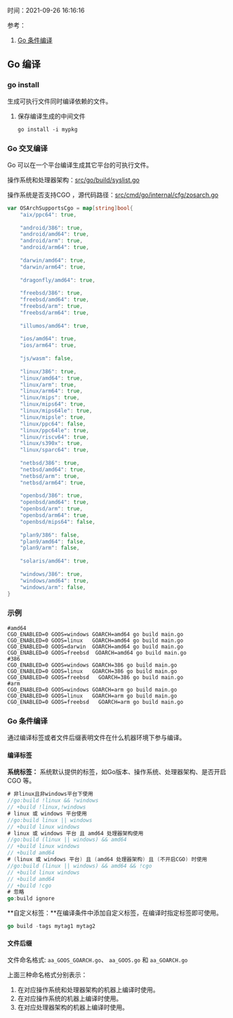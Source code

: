 时间：2021-09-26 16:16:16

参考：

1. [Go 条件编译](https://zsy-cn.github.io/%E6%9D%A1%E4%BB%B6%E7%BC%96%E8%AF%91.html)

## Go 编译

### go install

生成可执行文件同时编译依赖的文件。

1. 保存编译生成的中间文件

    ```shell
    go install -i mypkg
    ```

### Go 交叉编译

Go 可以在一个平台编译生成其它平台的可执行文件。

操作系统和处理器架构：[src/go/build/syslist.go](http://air.codes/src/go/build/syslist.go)

操作系统是否支持CGO ，源代码路径：[src/cmd/go/internal/cfg/zosarch.go](http://air.codes/src/cmd/go/internal/cfg/zosarch.go)

```go
var OSArchSupportsCgo = map[string]bool{
	"aix/ppc64": true,
	
	"android/386": true,
	"android/amd64": true,
	"android/arm": true,
	"android/arm64": true,
	
	"darwin/amd64": true,
	"darwin/arm64": true,
	
	"dragonfly/amd64": true,
	
	"freebsd/386": true,
	"freebsd/amd64": true,
	"freebsd/arm": true,
	"freebsd/arm64": true,
	
	"illumos/amd64": true,
	
	"ios/amd64": true,
	"ios/arm64": true,
	
	"js/wasm": false,
	
	"linux/386": true,
	"linux/amd64": true,
	"linux/arm": true,
	"linux/arm64": true,
	"linux/mips": true,
	"linux/mips64": true,
	"linux/mips64le": true,
	"linux/mipsle": true,
	"linux/ppc64": false,
	"linux/ppc64le": true,
	"linux/riscv64": true,
	"linux/s390x": true,
	"linux/sparc64": true,
	
	"netbsd/386": true,
	"netbsd/amd64": true,
	"netbsd/arm": true,
	"netbsd/arm64": true,
	
	"openbsd/386": true,
	"openbsd/amd64": true,
	"openbsd/arm": true,
	"openbsd/arm64": true,
	"openbsd/mips64": false,
	
	"plan9/386": false,
	"plan9/amd64": false,
	"plan9/arm": false,
	
	"solaris/amd64": true,
	
	"windows/386": true,
	"windows/amd64": true,
	"windows/arm": false,
}
```

### 示例

```shell
#amd64
CGO_ENABLED=0 GOOS=windows GOARCH=amd64 go build main.go
CGO_ENABLED=0 GOOS=linux   GOARCH=amd64 go build main.go
CGO_ENABLED=0 GOOS=darwin  GOARCH=amd64 go build main.go
CGO_ENABLED=0 GOOS=freebsd  GOARCH=amd64 go build main.go
#386
CGO_ENABLED=0 GOOS=windows GOARCH=386 go build main.go
CGO_ENABLED=0 GOOS=linux   GOARCH=386 go build main.go
CGO_ENABLED=0 GOOS=freebsd   GOARCH=386 go build main.go
#arm
CGO_ENABLED=0 GOOS=windows GOARCH=arm go build main.go
CGO_ENABLED=0 GOOS=linux   GOARCH=arm go build main.go
CGO_ENABLED=0 GOOS=freebsd   GOARCH=arm go build main.go
```

### Go 条件编译

通过编译标签或者文件后缀表明文件在什么机器环境下参与编译。

#### 编译标签

**系统标签：** 系统默认提供的标签，如Go版本、操作系统、处理器架构、是否开启 CGO 等。

``` go
# 非linux且非windows平台下使用
//go:build !linux && !windows
// +build !linux,!windows
# linux 或 windows 平台使用
//go:build linux || windows
// +build linux windows
# linux 或 windows 平台 且 amd64 处理器架构使用
//go:build (linux || windows) && amd64
// +build linux windows
// +build amd64
# (linux 或 windows 平台) 且 (amd64 处理器架构) 且 (不开启CGO) 时使用
//go:build (linux || windows) && amd64 && !cgo
// +build linux windows
// +build amd64
// +build !cgo
# 忽略
go:build ignore
```

**自定义标签：**在编译条件中添加自定义标签，在编译时指定标签即可使用。

```go
go build -tags mytag1 mytag2
```

#### 文件后缀

文件命名格式: `aa_GOOS_GOARCH.go`、 `aa_GOOS.go` 和 `aa_GOARCH.go` 

上面三种命名格式分别表示：

1. 在对应操作系统和处理器架构的机器上编译时使用。
2. 在对应操作系统的机器上编译时使用。
3. 在对应处理器架构的机器上编译时使用。